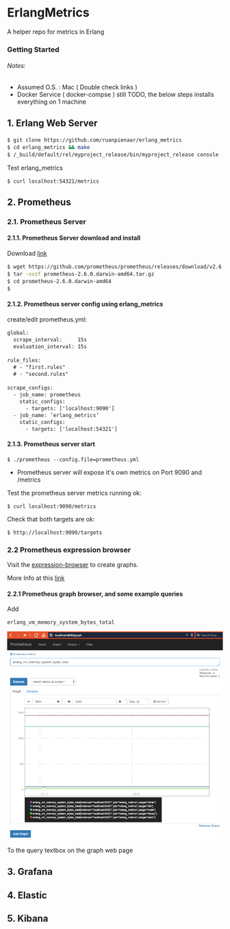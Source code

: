 # ErlangMetrics
A helper repo for metrics in Erlang

### Getting Started

###### Notes:
- Assumed O.S. : Mac ( Double check links )
- Docker Service ( docker-compse ) still TODO, the below steps installs everything on 1 machine

## 1. Erlang Web Server

```bash
$ git clone https://github.com/ruanpienaar/erlang_metrics
$ cd erlang_metrics && make
$ /_build/default/rel/myproject_release/bin/myproject_release console
```

Test erlang_metrics
```
$ curl localhost:54321/metrics
```


## 2. Prometheus

### 2.1. Prometheus Server

#### 2.1.1. Prometheus Server download and install

Download [link](https://prometheus.io/download/)
```bash
$ wget https://github.com/prometheus/prometheus/releases/download/v2.6.0/prometheus-2.6.0.darwin-amd64.tar.gz
$ tar -xvzf prometheus-2.6.0.darwin-amd64.tar.gz
$ cd prometheus-2.6.0.darwin-amd64
$ 
```

#### 2.1.2. Prometheus server config using erlang_metrics 

create/edit prometheus.yml:
```
global:
  scrape_interval:     15s
  evaluation_interval: 15s

rule_files:
  # - "first.rules"
  # - "second.rules"

scrape_configs:
  - job_name: prometheus
    static_configs:
      - targets: ['localhost:9090']
  - job_name: ’erlang_metrics’
    static_configs:
      - targets: ['localhost:54321']
```

#### 2.1.3. Prometheus server start

```
$ ./prometheus --config.file=prometheus.yml
```

- Prometheus server will expose it's own metrics on Port 9090 and /metrics

Test the prometheus server metrics running ok:
```
$ curl localhost:9090/metrics
```

Check that both targets are ok:
```
$ http://localhost:9090/targets
```

### 2.2 Prometheus expression browser

Visit the [expression-browser](http://localhost:9090/graph) to create graphs.

More Info at this [link](https://prometheus.io/docs/prometheus/latest/querying/basics/)

#### 2.2.1 Prometheus graph browser, and some example queries
Add
```
erlang_vm_memory_system_bytes_total
```
![prom_erlang_vm_memory_system_bytes_total_example](misc/prom_erlang_vm_memory_system_bytes_total_example.png?raw=true "prom_erlang_vm_memory_system_bytes_total_example")

To the query textbox on the graph web page


## 3. Grafana

## 4. Elastic

## 5. Kibana
